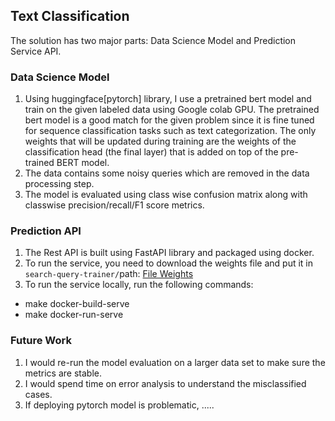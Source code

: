 ## Text Classification

The solution has two major parts: Data Science Model and Prediction Service API.

### Data Science Model

1. Using huggingface[pytorch] library, I use a pretrained bert model and train on the given labeled data using Google colab GPU. The pretrained bert model is a good match for the given problem since it is fine tuned for sequence classification tasks such as text categorization. The only weights that will be updated during training are the weights of the classification head (the final layer) that is added on top of the pre-trained BERT model.
2. The data contains some noisy queries which are removed in the data processing step.
3. The model is evaluated using class wise confusion matrix along with classwise precision/recall/F1 score metrics.

### Prediction API

1. The Rest API is built using FastAPI library and packaged using docker.
2. To run the service, you need to download the weights file and put it in `search-query-trainer/`path: [File Weights](https://drive.google.com/file/d/1NQYkEMkzHK0wT0xNm9pAm3XfGVmOn9xY/view?usp=drive_link)
3. To run the service locally, run the following commands:
- make docker-build-serve
- make docker-run-serve

### Future Work

1. I would re-run the model evaluation on a larger data set to make sure the metrics are stable.
2. I would spend time on error analysis to understand the misclassified cases.
3. If deploying pytorch model is problematic, ..... 
